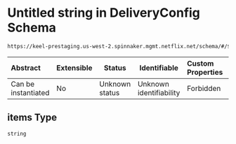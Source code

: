 # Untitled string in DeliveryConfig Schema

```txt
https://keel-prestaging.us-west-2.spinnaker.mgmt.netflix.net/schema/#/$defs/ClusterDependencies/properties/loadBalancerNames/items
```




| Abstract            | Extensible | Status         | Identifiable            | Custom Properties | Additional Properties | Access Restrictions | Defined In                                                    |
| :------------------ | ---------- | -------------- | ----------------------- | :---------------- | --------------------- | ------------------- | ------------------------------------------------------------- |
| Can be instantiated | No         | Unknown status | Unknown identifiability | Forbidden         | Allowed               | none                | [keel.schema.json\*](keel.schema.json "open original schema") |

## items Type

`string`

